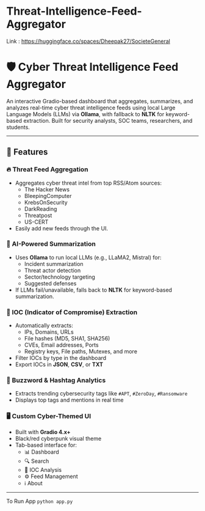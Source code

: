 # Threat-Intelligence-Feed-Aggregator


Link  :  https://huggingface.co/spaces/Dheepak27/SocieteGeneral


# 🛡️ Cyber Threat Intelligence Feed Aggregator

An interactive Gradio-based dashboard that aggregates, summarizes, and analyzes real-time cyber threat intelligence feeds using local Large Language Models (LLMs) via **Ollama**, with fallback to **NLTK** for keyword-based extraction. Built for security analysts, SOC teams, researchers, and students.

---

## 🚀 Features

### 🔥 Threat Feed Aggregation
- Aggregates cyber threat intel from top RSS/Atom sources:
  - The Hacker News
  - BleepingComputer
  - KrebsOnSecurity
  - DarkReading
  - Threatpost
  - US-CERT
- Easily add new feeds through the UI.

### 🤖 AI-Powered Summarization
- Uses **Ollama** to run local LLMs (e.g., LLaMA2, Mistral) for:
  - Incident summarization
  - Threat actor detection
  - Sector/technology targeting
  - Suggested defenses
- If LLMs fail/unavailable, falls back to **NLTK** for keyword-based summarization.

### 🎯 IOC (Indicator of Compromise) Extraction
- Automatically extracts:
  - IPs, Domains, URLs
  - File hashes (MD5, SHA1, SHA256)
  - CVEs, Email addresses, Ports
  - Registry keys, File paths, Mutexes, and more
- Filter IOCs by type in the dashboard
- Export IOCs in **JSON**, **CSV**, or **TXT**

### 🧠 Buzzword & Hashtag Analytics
- Extracts trending cybersecurity tags like `#APT`, `#ZeroDay`, `#Ransomware`
- Displays top tags and mentions in real time

### 🖥️ Custom Cyber-Themed UI
- Built with **Gradio 4.x+**
- Black/red cyberpunk visual theme
- Tab-based interface for:
  - 📊 Dashboard
  - 🔍 Search
  - 🎯 IOC Analysis
  - ⚙️ Feed Management
  - ℹ️ About

---
To Run App
`python app.py`
